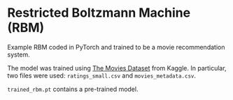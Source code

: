 # Restricted Boltzmann Machine (RBM)

Example RBM coded in PyTorch and trained to be a movie recommendation system.

The model was trained using [The Movies Dataset](https://www.kaggle.com/datasets/rounakbanik/the-movies-dataset) from Kaggle. In particular, two files were used: ```ratings_small.csv``` and ```movies_metadata.csv```.

```trained_rbm.pt``` contains a pre-trained model.
